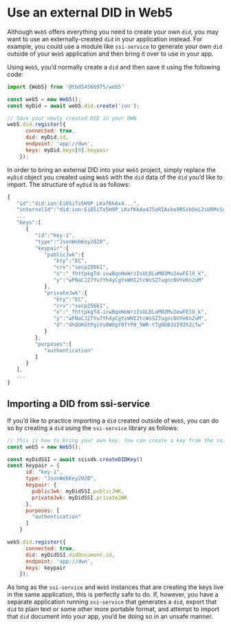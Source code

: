 # Use an external DID in Web5

Although `Web5` offers everything you need to create your own `did`, you may want to use an externally-created `did` in your application instead. For example, you could use a module like `ssi-service` to generate your own `did` outside of your `Web5` application and then bring it over to use in your app.

Using `Web5`, you’d normally create a `did` and then save it using the following code:

```jsx
import {Web5} from '@tbd54566975/web5'

const web5 = new Web5();
const myDid = await web5.did.create('ion');

// Save your newly created DID in your DWN
web5.did.register({
      connected: true,
      did: myDid.id,
      endpoint: 'app://dwn', 
      keys: myDid.keys[0].keypair
    });
```

In order to bring an external DID into your `Web5` project, simply replace the `myDid` object you created using `Web5` with the `did` data of the `did` you’d like to import. The structure of `myDid` is as follows:

```jsx
{
   "id":"did:ion:EiD5iTx5H9P_LKxfKkAx4...",
   "internalId":"did:ion:EiD5iTx5H9P_LKxfKkAx4J5oRIAsko9RSsbOoL2sURMsSg",
   ...
   "keys":[
      {
         "id":"key-1",
         "type":"JsonWebKey2020",
         "keypair":{
            "publicJwk":{
               "kty":"EC",
               "crv":"secp256k1",
               "x":"_fhttpkgTd-icwBqoHoWrzIsULDLoM02Mv2ewFEl9_k",
               "y":"wFNaCJ27Yu7Yh4yCgYxWHI2tcWsSZ7ugnc0UYeKn2uM"
            },
            "privateJwk":{
               "kty":"EC",
               "crv":"secp256k1",
               "x":"_fhttpkgTd-icwBqoHoWrzIsULDLoM02Mv2ewFEl9_k",
               "y":"wFNaCJ27Yu7Yh4yCgYxWHI2tcWsSZ7ugnc0UYeKn2uM",
               "d":"dhQUKGtPgiVs0WOgY0frP8_5WR-tTgNbB1UI93h2iTw"
            }
         },
         "purposes":[
            "authentication"
         ]
      }
   ],
   ...
}
```

## Importing a DID from ssi-service

If you’d like to practice importing a `did` created outside of `Web5`, you can do so by creating a `did` using the `ssi-service` library as follows:

```jsx
// This is how to bring your own key. You can create a key from the ssi service and import it into the dwn
const web5 = new Web5();

const myDidSSI = await ssisdk.createDIDKey()
const keypair = {
      id: "key-1",
      type: "JsonWebKey2020",
      keypair: {
        publicJwk: myDidSSI.publicJWK,
        privateJwk: myDidSSI.privateJWK
      },
      purposes: [
        "authentication"
      ]
    }

web5.did.register({
      connected: true,
      did: myDidSSI.didDocument.id,
      endpoint: 'app://dwn',
      keys: keypair
    });
```

As long as the `ssi-service` and `Web5` instances that are creating the keys live in the same application, this is perfectly safe to do. If, however, you have a separate application running `ssi-service` that generates a `did`, export that `did` to plain text or some other more portable format, and attempt to import that `did` document into your app, you’d be doing so in an unsafe manner.